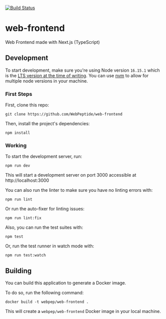 [![Build Status](https://ci.moonstar-x.dev/job/github-webpeptide/job/web-frontend/job/master/badge/icon?subject=CI%20%28Jenkins%29%0A)](https://ci.moonstar-x.dev/job/github-webpeptide/job/web-frontend/job/master/)

# web-frontend

Web Frontend made with Next.js (TypeScript)

## Development

To start development, make sure you're using Node version `16.15.1` which is the [LTS version at the time of writing](https://nodejs.org/en/about/releases/).
You can use [nvm](https://github.com/nvm-sh/nvm) to allow for multiple node versions in your machine.

### First Steps

First, clone this repo:

```text
git clone https://github.com/WebPeptide/web-frontend
```

Then, install the project's dependencies:

```text
npm install
```

### Working

To start the development server, run:

```text
npm run dev
```

This will start a development server on port 3000 accessible at http://localhost:3000

You can also run the linter to make sure you have no linting errors with:

```text
npm run lint
```

Or run the auto-fixer for linting issues:

```text
npm run lint:fix
```

Also, you can run the test suites with:

```text
npm test
```

Or, run the test runner in watch mode with:

```text
npm run test:watch
```

## Building

You can build this application to generate a Docker image.

To do so, run the following command:

```text
docker build -t webpep/web-frontend .
```

This will create a `webpep/web-frontend` Docker image in your local machine.
